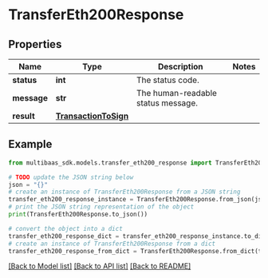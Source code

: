 # TransferEth200Response


## Properties

Name | Type | Description | Notes
------------ | ------------- | ------------- | -------------
**status** | **int** | The status code. | 
**message** | **str** | The human-readable status message. | 
**result** | [**TransactionToSign**](TransactionToSign.md) |  | 

## Example

```python
from multibaas_sdk.models.transfer_eth200_response import TransferEth200Response

# TODO update the JSON string below
json = "{}"
# create an instance of TransferEth200Response from a JSON string
transfer_eth200_response_instance = TransferEth200Response.from_json(json)
# print the JSON string representation of the object
print(TransferEth200Response.to_json())

# convert the object into a dict
transfer_eth200_response_dict = transfer_eth200_response_instance.to_dict()
# create an instance of TransferEth200Response from a dict
transfer_eth200_response_from_dict = TransferEth200Response.from_dict(transfer_eth200_response_dict)
```
[[Back to Model list]](../README.md#documentation-for-models) [[Back to API list]](../README.md#documentation-for-api-endpoints) [[Back to README]](../README.md)


